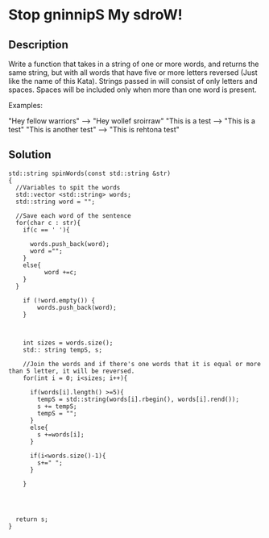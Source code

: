 # Stop gninnipS My sdroW!

## Description
Write a function that takes in a string of one or more words, and returns the same string, but with all words that have five or more letters reversed (Just like the name of this Kata). Strings passed in will consist of only letters and spaces. Spaces will be included only when more than one word is present.

Examples:

"Hey fellow warriors"  --> "Hey wollef sroirraw" 
"This is a test        --> "This is a test" 
"This is another test" --> "This is rehtona test"

## Solution
    std::string spinWords(const std::string &str)
    {
      //Variables to spit the words
      std::vector <std::string> words;
      std::string word = "";
      
      //Save each word of the sentence
      for(char c : str){
        if(c == ' '){
    
          words.push_back(word);
          word ="";
        }
        else{
              word +=c;
        }
      }
      
        if (!word.empty()) {
            words.push_back(word);
        }
    
      
         
        int sizes = words.size();
        std:: string tempS, s;
     
        //Join the words and if there's one words that it is equal or more than 5 letter, it will be reversed.
        for(int i = 0; i<sizes; i++){
          
          if(words[i].length() >=5){
            tempS = std::string(words[i].rbegin(), words[i].rend());
            s += tempS;
            tempS = "";
          }
          else{
            s +=words[i];
          }
          
          if(i<words.size()-1){
            s+=" ";
          }
        
        }
      
    
    
      
      return s;
    }
